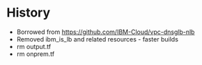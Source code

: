 # History
- Borrowed from https://github.com/IBM-Cloud/vpc-dnsglb-nlb
- Removed ibm_is_lb and related resources - faster builds
- rm output.tf
- rm onprem.tf
